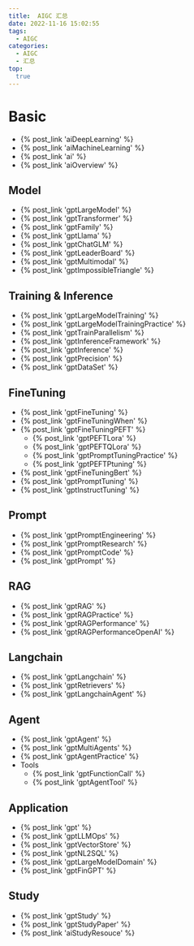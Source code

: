 ```yaml
---
title:  AIGC 汇总
date: 2022-11-16 15:02:55
tags:
  - AIGC
categories: 
  - AIGC
  - 汇总  
top:
  true
---
```


<p></p>
<!-- more -->

# Basic
+ {% post_link 'aiDeepLearning' %}
+ {% post_link 'aiMachineLearning' %}
+ {% post_link 'ai' %} 
+ {% post_link 'aiOverview' %}  

## Model
+ {% post_link 'gptLargeModel' %}
+ {% post_link 'gptTransformer' %} 
+ {% post_link 'gptFamily' %}  
+ {% post_link 'gptLlama' %}   
+ {% post_link 'gptChatGLM' %}   
+ {% post_link 'gptLeaderBoard' %}  
+ {% post_link 'gptMultimodal' %}  
+ {% post_link 'gptImpossibleTriangle' %}  

## Training & Inference
+ {% post_link 'gptLargeModelTraining' %}
+ {% post_link 'gptLargeModelTrainingPractice' %} 
+ {% post_link 'gptTrainParallelism' %} 
+ {% post_link 'gptInferenceFramework' %} 
+ {% post_link 'gptInference' %}
+ {% post_link 'gptPrecision' %}
+ {% post_link 'gptDataSet' %} 

## FineTuning
+ {% post_link 'gptFineTuning' %} 
+ {% post_link 'gptFineTuningWhen' %}  
+ {% post_link 'gptFineTuningPEFT' %}  
  + {% post_link 'gptPEFTLora' %} 
  + {% post_link 'gptPEFTQLora' %} 
  + {% post_link 'gptPromptTuningPractice' %}    
  + {% post_link 'gptPEFTPtuning' %}  
+ {% post_link 'gptFineTuningBert' %}    
+ {% post_link 'gptPromptTuning' %} 
+ {% post_link 'gptInstructTuning' %} 

## Prompt
  + {% post_link 'gptPromptEngineering' %}
  + {% post_link 'gptPromptResearch' %}
  + {% post_link 'gptPromptCode' %}
  + {% post_link 'gptPrompt' %}

## RAG
+ {% post_link 'gptRAG' %}
+ {% post_link 'gptRAGPractice' %} 
+ {% post_link 'gptRAGPerformance' %}
+ {% post_link 'gptRAGPerformanceOpenAI' %} 

## Langchain
+ {% post_link 'gptLangchain' %}
+ {% post_link 'gptRetrievers' %} 
+ {% post_link 'gptLangchainAgent' %} 

## Agent
+ {% post_link 'gptAgent' %}
+ {% post_link 'gptMultiAgents' %}  
+ {% post_link 'gptAgentPractice' %} 
+ Tools
  + {% post_link 'gptFunctionCall' %} 
  + {% post_link 'gptAgentTool' %}  

## Application
+ {% post_link 'gpt' %}
+ {% post_link 'gptLLMOps' %} 
+ {% post_link 'gptVectorStore' %}
+ {% post_link 'gptNL2SQL' %} 
+ {% post_link 'gptLargeModelDomain' %} 
+ {% post_link 'gptFinGPT' %}   

## Study
+ {% post_link 'gptStudy' %}
+ {% post_link 'gptStudyPaper' %}
+ {% post_link 'aiStudyResouce' %} 























